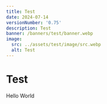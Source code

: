 ```yaml
---
title: Test
date: 2024-07-14
versionNumber: '0.75'
description: Test
banner: /banners/test/banner.webp
image:
  src: ../assets/test/image/src.webp
  alt: Test
---
```

# Test

Hello World
